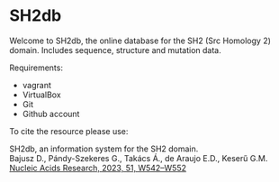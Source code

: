 # SH2db
Welcome to SH2db, the online database for the SH2 (Src Homology 2) domain.
Includes sequence, structure and mutation data.

Requirements:
- vagrant
- VirtualBox
- Git
- Github account
  
To cite the resource please use:

SH2db, an information system for the SH2 domain.  
Bajusz D., Pándy-Szekeres G., Takács Á., de Araujo E.D., Keserű G.M.  
[Nucleic Acids Research, 2023, 51, W542–W552](https://doi.org/10.1093/nar/gkad420)
